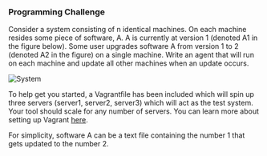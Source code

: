 ### Programming Challenge

Consider a system consisting of n identical machines. On each machine resides some piece of software, A. A is currently at version 1 (denoted A1 in the figure below). Some user upgrades software A from version 1 to 2 (denoted A2 in the figure) on a single machine. Write an agent that will run on each machine and update all other machines when an update occurs.

![System](https://i.cloudup.com/UbCY3DEx2X-3000x3000.png)

To help get you started, a Vagrantfile has been included which will spin up three servers (server1, server2, server3) which will act as the test system. Your tool should scale for any number of servers. You can learn more about setting up Vagrant [here](http://docs.vagrantup.com/v2/getting-started/).

For simplicity, software A can be a text file containing the number 1 that gets updated to the number 2.